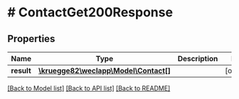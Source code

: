 # # ContactGet200Response

## Properties

Name | Type | Description | Notes
------------ | ------------- | ------------- | -------------
**result** | [**\kruegge82\weclapp\Model\Contact[]**](Contact.md) |  | [optional]

[[Back to Model list]](../../README.md#models) [[Back to API list]](../../README.md#endpoints) [[Back to README]](../../README.md)
